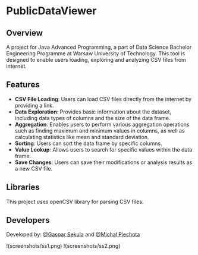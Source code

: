 # PublicDataViewer

## Overview
A project for Java Advanced Programming, a part of Data Science Bachelor Engineering Programme at Warsaw University of Technology.
This tool is designed to enable users loading, exploring and analyzing CSV files from internet.

## Features
- **CSV File Loading**: Users can load CSV files directly from the internet by providing a link.
- **Data Exploration**: Provides basic information about the dataset, including data types of columns and the size of the data frame.
- **Aggregation**: Enables users to perform various aggregation operations such as finding maximum and minimum values in columns, as well as calculating statistics like mean and standard deviation.
- **Sorting**: Users can sort the data frame by specific columns.
- **Value Lookup**: Allows users to search for specific values within the data frame.
- **Save Changes**: Users can save their modifications or analysis results as a new CSV file. 

## Libraries
This project uses openCSV library for parsing CSV files.

## Developers
Developed by: [@Gaspar Sekula](https://github.com/GasparSekula) and [@Michał Piechota](https://github.com/piechotam)

!(screenshots/ss1.png)
!(screenshots/ss2.png)
